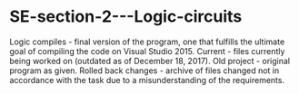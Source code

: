 # SE-section-2---Logic-circuits

Logic compiles - final version of the program, one that fulfills the ultimate goal of compiling the code on Visual Studio 2015.
Current - files currently being worked on (outdated as of December 18, 2017).
Old project - original program as given.
Rolled back changes - archive of files changed not in accordance with the task due to a misunderstanding of the requirements.
